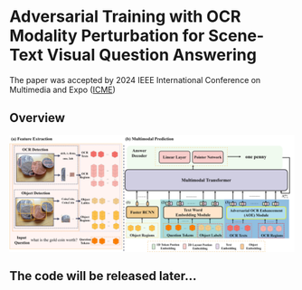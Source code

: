# Adversarial Training with OCR Modality Perturbation for Scene-Text Visual Question Answering
The paper was accepted by 2024 IEEE International Conference on Multimedia and Expo ([ICME](https://2024.ieeeicme.org/))

## Overview
<img src="imgs/main.png" align="middle" width="700"/> 

## The code will be released later...
